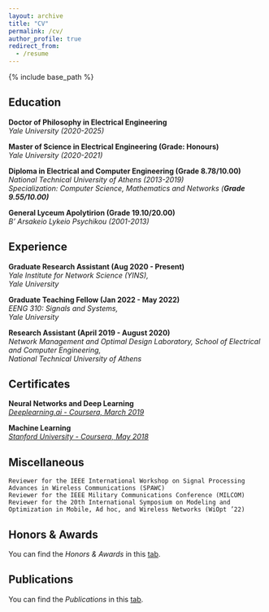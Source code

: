 ```yaml
---
layout: archive
title: "CV"
permalink: /cv/
author_profile: true
redirect_from:
  - /resume
---
```


{% include base_path %}

## Education

**Doctor of Philosophy in Electrical Engineering** \
_Yale University (2020-2025)_

**Master of Science in Electrical Engineering (Grade: Honours)** \
_Yale University (2020-2021)_

**Diploma in Electrical and Computer Engineering (Grade 8.78/10.00)** \
_National Technical University of Athens (2013-2019) \
Specialization: Computer Science, Mathematics and Networks (_**_Grade 9.55/10.00)_**

**General Lyceum Apolytirion (Grade 19.10/20.00)** \
_B’ Arsakeio Lykeio Psychikou (2001-2013)_

## Experience

**Graduate Research Assistant (Aug 2020 - Present)** \
_Yale Institute for Network Science (YINS), \
Yale University_

**Graduate Teaching Fellow (Jan 2022 - May 2022)** \
_EENG 310: Signals and Systems, \
Yale University_

**Research Assistant (April 2019 - August 2020)** \
_Network Management and Optimal Design Laboratory, School of Electrical and Computer Engineering, \
National Technical University of Athens_


## Certificates

**Neural Networks and Deep Learning** \
[_Deeplearning.ai - Coursera, March 2019_](https://www.coursera.org/account/accomplishments/verify/RZLGWZ32TPEP)

**Machine Learning** \
[_Stanford University - Coursera, May 2018_](https://www.coursera.org/account/accomplishments/verify/C2LG3YTLFKBD)


## Miscellaneous

```
Reviewer for the IEEE International Workshop on Signal Processing Advances in Wireless Communications (SPAWC) 
Reviewer for the IEEE Military Communications Conference (MILCOM) 
Reviewer for the 20th International Symposium on Modeling and Optimization in Mobile, Ad hoc, and Wireless Networks (WiOpt ’22)
```

## Honors & Awards

You can find the _Honors & Awards_ in this [tab](https://ppromponas.github.io/portfolio/).

## Publications

You can find the _Publications_ in this [tab](https://ppromponas.github.io/publications/).
